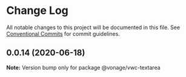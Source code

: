 # Change Log

All notable changes to this project will be documented in this file.
See [Conventional Commits](https://conventionalcommits.org) for commit guidelines.

## 0.0.14 (2020-06-18)

**Note:** Version bump only for package @vonage/vwc-textarea
